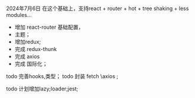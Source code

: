 
#

2024年7月6日 在这个基础上，支持react + router + hot + tree shaking + less modules...

- 增加 react-router 基础配置，
- 主题；
- 增加redux;
- 完成 redux-thunk
- 完成 axios
- 完成 国际化；

todo 完善hooks,类型；
todo 封装 fetch \axios ;

todo 计划增加lazy;loader;jest;
